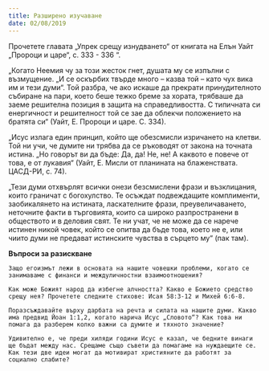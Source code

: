 ```yaml
---
title: Разширено изучаване
date: 02/08/2019
---
```


Прочетете главата „Упрек срещу изнудването“ от книгата на Елън Уайт „Пророци и царе“, с. 333 - 336 “.

„Когато Неемия чу за този жесток гнет, душата му се изпълни с възмущение. „И се оскърбих твърде много – казва той – като чух вика им и тези думи“. Той разбра, че ако искаше да прекрати принудителното събиране на пари, което беше тежко бреме за хората, трябваше да заеме решителна позиция в защита на справедливостта. С типичната си енергичност и решителност той се зае да облекчи положението на братята си“ (Уайт, Е. Пророци и царе. С. 334).

„Исус излага един принцип, който ще обезсмисли изричането на клетви. Той ни учи, че думите ни трябва да се ръководят от закона на точната истина. „Но говорът ви да бъде: Да, да! Не, не! А каквото е повече от това, е от лукавия“ (Уайт, Е. Мисли от планината на блаженствата. ЦАСД-РИ, с. 74).

„Тези думи отхвърлят всички онези безсмислени фрази и възклицания, които граничат с богохулство. Те осъждат подвеждащите комплименти, заобикалянето на истината, ласкателните фрази, преувеличаването, неточните факти в търговията, които са широко разпространени в обществото и в деловия свят. Те ни учат, че не може да се нарече истинен никой човек, който се опитва да бъде това, което не е, или чиито думи не предават истинските чувства в сърцето му“ (пак там).

**Въпроси за разискване**

`Защо егоизмът лежи в основата на нашите човешки проблеми, когато се занимаваме с финанси и междуличностни взаимоотношения?`

`Как може Божият народ да избегне алчността? Какво е Божието средство срещу нея? Прочетете следните стихове: Исая 58:3-12 и Михей 6:6-8.`

`Поразсъждавайте върху дарбата на речта и силата на нашите думи. Какво има предвид Йоан 1:1,2, когато нарича Исус „Словото“? Как това ни помага да разберем колко важни са думите и тяхното значение?`

`Удивително е, че преди хиляди години Исус е казал, че бедните винаги ще бъдат между нас. Срещаме също съвети да помагаме на нуждаещите се. Как тези две идеи могат да мотивират християните да работят за социално слабите?`